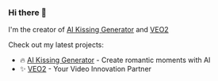 ### Hi there 👋

I'm the creator of [AI Kissing Generator](https://aikissinggenerator.me/ja) and [VEO2](https://veo2.my)

Check out my latest projects:
- 🔥 [AI Kissing Generator](https://aikissinggenerator.me/ja) - Create romantic moments with AI
- ✨ [VEO2](https://veo2.my) - Your Video Innovation Partner
